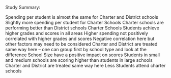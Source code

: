 Study Summary:

Spending per student is almost the same for Charter and District schools
Slightly more spending per student for Charter Schools
Charter schools are performing better than District schools
Charter Schools Students achieve higher grades and scores in all areas
Higher spending not positively correlated with higher grades and scores
Negative correlation here but other factors may need to be considered Charter and District are treated same way here – one can group first by school type and look at the difference
School Size have a positive impact on scores
Students in small and medium schools are scoring higher than students in large schools Charter and District are treated same way here
Less Students attend charter schools
